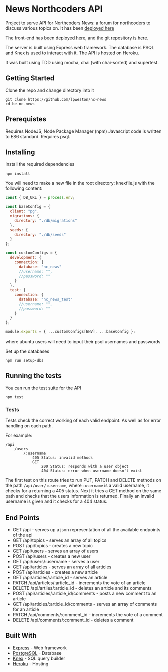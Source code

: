 # News Northcoders API

Project to serve API for Northcoders News: a forum for northcoders to discuss various topics on. It has been [deployed here](https://news-northcoders.herokuapp.com/api/articles)

The front-end has been [deployed here](https://news-nc.netlify.com), and the [git repository is here](https://github.com/lpweston/nc-news).

The server is built using Express web framework. The database is PSQL and Knex is used to interact with it. The API is hosted on Heroku.

It was built using TDD using mocha, chai (with chai-sorted) and supertest.

## Getting Started

Clone the repo and change directory into it

```
git clone https://github.com/lpweston/nc-news
cd be-nc-news
```

## Prerequistes

Requires NodeJS, Node Package Manager (npm)
Javascript code is written to ES6 standard.
Requires psql.

## Installing

Install the required dependencies

```
npm install
```

You will need to make a new file in the root directory: knexfile.js with the following content:

```javascript
const { DB_URL } = process.env;

const baseConfig = {
  client: "pg",
  migrations: {
    directory: "./db/migrations"
  },
  seeds: {
    directory: "./db/seeds"
  }
};

const customConfigs = {
  development: {
    connection: {
      database: "nc_news"
      //username: "",
      //password: ""
    }
  },
  test: {
    connection: {
      database: "nc_news_test"
      //username: "",
      //password: ""
    }
  }
};

module.exports = { ...customConfigs[ENV], ...baseConfig };
```

where ubuntu users will need to input their psql usernames and passwords

Set up the databases

```
npm run setup-dbs
```

## Running the tests

You can run the test suite for the API

```
npm test
```

### Tests

Tests check the correct working of each valid endpoint. As well as for error handling on each path.

For example:

```
/api
    /users
        /:username
            405 Status: invalid methods
            GET
                200 Status: responds with a user object
                404 Status: error when username doesn't exist
```

The first test on this route tries to run PUT, PATCH and DELETE methods on the path `/api/user/:username`, where `:username` is a valid username, it checks for a returning a 405 status.
Next it tries a GET method on the same path and checks that the users information is returned.
Finally an invalid username is given and it checks for a 404 status.

## End Points

- GET /api - serves up a json representation of all the available endpoints of the api
- GET /api/topics - serves an array of all topics
- POST /api/topics - creates a new topic
- GET /api/users - serves an array of users
- POST /api/users - creates a new user
- GET /api/users/:username - serves a user
- GET /api/articles - serves an array of all articles
- POST /api/articles - creates a new article
- GET /api/articles/:article_id - serves an article
- PATCH /api/articles/:article_id - increments the vote of an article
- DELETE /api/artiles/:article_id - deletes an article and its comments
- POST /api/articles/:article_id/comments - posts a new comment to an article
- GET /api/articles/:article_id/comments - serves an array of comments for an article
- PATCH /api/comments/:comment_id - increments the vote of a comment
- DELETE /api/comments/:comment_id - deletes a comment

## Built With

- [Express](http://expressjs.com/) - Web framework
- [PostgreSQL](https://www.postgresql.org/) - Database
- [Knex](https://knexjs.org/) - SQL query builder
- [Heroku](https://heroku.com) - Hosting
